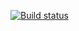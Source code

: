 [![Build status](https://ci.appveyor.com/api/projects/status/rbdemgvvj7eygou0/branch/master?svg=true)](https://ci.appveyor.com/project/Stegur/ahj-1-1-env/branch/master)
